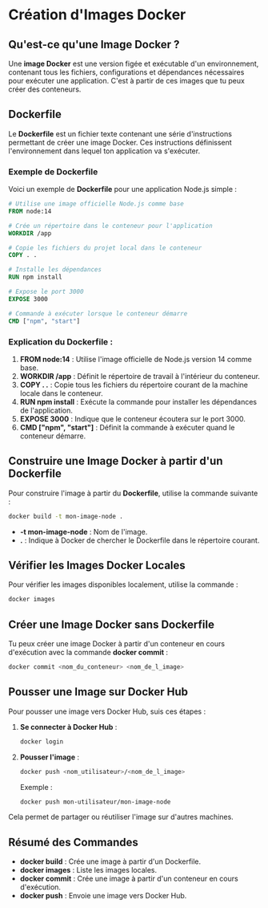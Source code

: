 # Création d'Images Docker

## Qu'est-ce qu'une Image Docker ?

Une **image Docker** est une version figée et exécutable d'un environnement, contenant tous les fichiers, configurations et dépendances nécessaires pour exécuter une application. C'est à partir de ces images que tu peux créer des conteneurs.

## Dockerfile

Le **Dockerfile** est un fichier texte contenant une série d'instructions permettant de créer une image Docker. Ces instructions définissent l'environnement dans lequel ton application va s'exécuter.

### Exemple de Dockerfile

Voici un exemple de **Dockerfile** pour une application Node.js simple :

```Dockerfile
# Utilise une image officielle Node.js comme base
FROM node:14

# Crée un répertoire dans le conteneur pour l'application
WORKDIR /app

# Copie les fichiers du projet local dans le conteneur
COPY . .

# Installe les dépendances
RUN npm install

# Expose le port 3000
EXPOSE 3000

# Commande à exécuter lorsque le conteneur démarre
CMD ["npm", "start"]
```

### Explication du Dockerfile :

1. **FROM node:14** : Utilise l'image officielle de Node.js version 14 comme base.
2. **WORKDIR /app** : Définit le répertoire de travail à l'intérieur du conteneur.
3. **COPY . .** : Copie tous les fichiers du répertoire courant de la machine locale dans le conteneur.
4. **RUN npm install** : Exécute la commande pour installer les dépendances de l'application.
5. **EXPOSE 3000** : Indique que le conteneur écoutera sur le port 3000.
6. **CMD ["npm", "start"]** : Définit la commande à exécuter quand le conteneur démarre.

## Construire une Image Docker à partir d'un Dockerfile

Pour construire l'image à partir du **Dockerfile**, utilise la commande suivante :

```bash
docker build -t mon-image-node .
```

- **-t mon-image-node** : Nom de l'image.
- **.** : Indique à Docker de chercher le Dockerfile dans le répertoire courant.

## Vérifier les Images Docker Locales

Pour vérifier les images disponibles localement, utilise la commande :

```bash
docker images
```

## Créer une Image Docker sans Dockerfile

Tu peux créer une image Docker à partir d'un conteneur en cours d'exécution avec la commande **docker commit** :

```bash
docker commit <nom_du_conteneur> <nom_de_l_image>
```

## Pousser une Image sur Docker Hub

Pour pousser une image vers Docker Hub, suis ces étapes :

1. **Se connecter à Docker Hub** :

   ```bash
   docker login
   ```

2. **Pousser l'image** :

   ```bash
   docker push <nom_utilisateur>/<nom_de_l_image>
   ```

   Exemple :

   ```bash
   docker push mon-utilisateur/mon-image-node
   ```

Cela permet de partager ou réutiliser l'image sur d'autres machines.

## Résumé des Commandes

- **docker build** : Crée une image à partir d'un Dockerfile.
- **docker images** : Liste les images locales.
- **docker commit** : Crée une image à partir d'un conteneur en cours d'exécution.
- **docker push** : Envoie une image vers Docker Hub.

